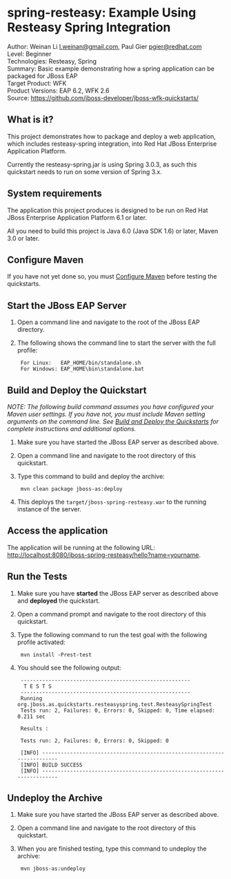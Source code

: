 spring-resteasy: Example Using Resteasy Spring Integration
==========================================================
Author: Weinan Li <l.weinan@gmail.com>, Paul Gier <pgier@redhat.com>  
Level: Beginner  
Technologies: Resteasy, Spring  
Summary: Basic example demonstrating how a spring application can be packaged for JBoss EAP  
Target Product: WFK  
Product Versions: EAP 6.2, WFK 2.6  
Source: <https://github.com/jboss-developer/jboss-wfk-quickstarts/>  

What is it?
-----------

This project demonstrates how to package and deploy a web application, which includes resteasy-spring integration, into 
Red Hat JBoss Enterprise Application Platform.

Currently the resteasy-spring.jar is using Spring 3.0.3, as such this quickstart needs to run on some version of Spring 3.x.


System requirements
-------------------

The application this project produces is designed to be run on Red Hat JBoss Enterprise Application Platform 6.1 or later. 

All you need to build this project is Java 6.0 (Java SDK 1.6) or later, Maven 3.0 or later.

 
Configure Maven
---------------

If you have not yet done so, you must [Configure Maven](../README.md#configure-maven) before testing the quickstarts.

Start the JBoss EAP Server
----------------------

1. Open a command line and navigate to the root of the JBoss EAP directory.
2. The following shows the command line to start the server with the full profile:

        For Linux:   EAP_HOME/bin/standalone.sh
        For Windows: EAP_HOME\bin\standalone.bat


Build and Deploy the Quickstart
-------------------------------

_NOTE: The following build command assumes you have configured your Maven user settings. If you have not, you must include 
Maven setting arguments on the command line. See [Build and Deploy the Quickstarts](../README.md#build-and-deploy-the-quickstarts) 
for complete instructions and additional options._

1. Make sure you have started the JBoss EAP server as described above.
2. Open a command line and navigate to the root directory of this quickstart.
3. Type this command to build and deploy the archive:

        mvn clean package jboss-as:deploy

4. This deploys the `target/jboss-spring-resteasy.war` to the running instance of the server.


Access the application 
---------------------

The application will be running at the following URL:  <http://localhost:8080/jboss-spring-resteasy/hello?name=yourname>. 

Run the Tests
-------------

1. Make sure you have **started** the JBoss EAP server as described above and **deployed** the quickstart.
2. Open a command prompt and navigate to the root directory of this quickstart.
3. Type the following command to run the test goal with the following profile activated:

        mvn install -Prest-test

4. You should see the following output:

        -------------------------------------------------------
         T E S T S
        -------------------------------------------------------
        Running org.jboss.as.quickstarts.resteasyspring.test.ResteasySpringTest
        Tests run: 2, Failures: 0, Errors: 0, Skipped: 0, Time elapsed: 0.211 sec

        Results :

        Tests run: 2, Failures: 0, Errors: 0, Skipped: 0

        [INFO] ------------------------------------------------------------------------
        [INFO] BUILD SUCCESS
        [INFO] ------------------------------------------------------------------------



Undeploy the Archive
--------------------

1. Make sure you have started the JBoss EAP server as described above.
2. Open a command line and navigate to the root directory of this quickstart.
3. When you are finished testing, type this command to undeploy the archive:

        mvn jboss-as:undeploy
